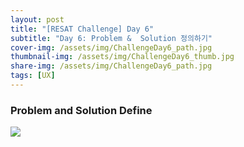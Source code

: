 ```yaml
---
layout: post
title: "[RESAT Challenge] Day 6"
subtitle: "Day 6: Problem &  Solution 정의하기"
cover-img: /assets/img/ChallengeDay6_path.jpg
thumbnail-img: /assets/img/ChallengeDay6_thumb.jpg
share-img: /assets/img/ChallengeDay6_path.jpg
tags: [UX]
--- 
```


### Problem and Solution Define

![](https://velog.velcdn.com/images/erica990604/post/e1478b4c-266e-4dce-94e8-fdc5d56edf46/image.jpeg)